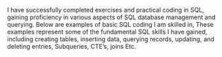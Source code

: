I have successfully completed exercises and practical coding in SQL, gaining proficiency in various aspects of SQL database management and querying. Below are examples of basic SQL coding I am skilled in, These examples represent some of the fundamental SQL skills I have gained, including creating tables, inserting data, querying records, updating, and deleting entries, Subqueries, CTE’s, joins Etc.
